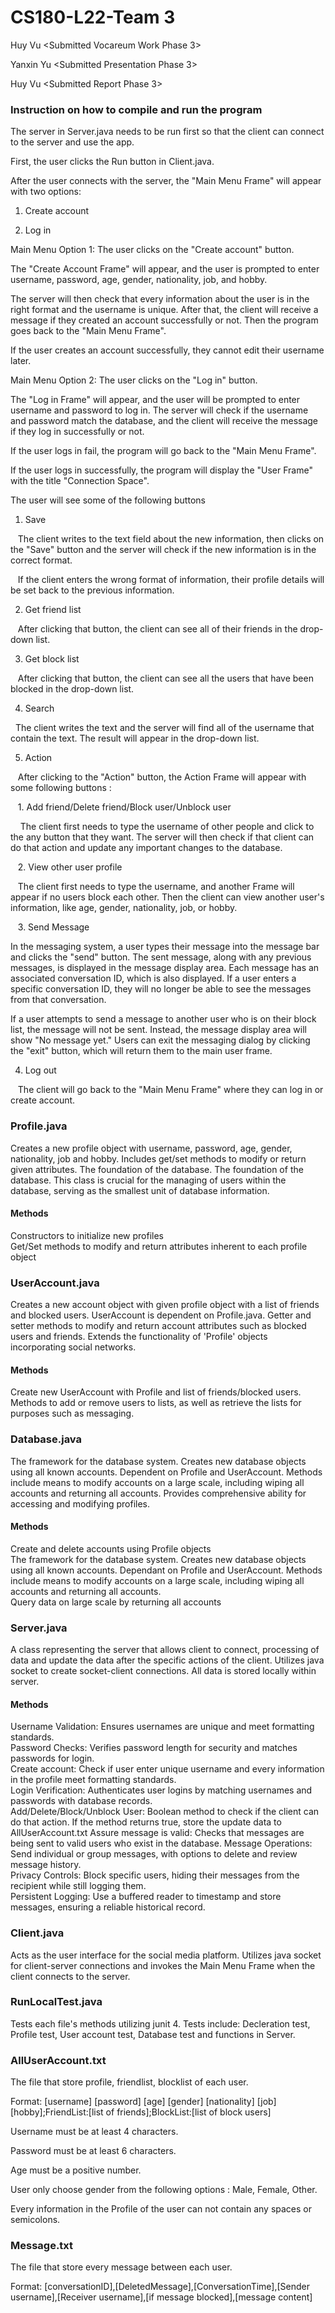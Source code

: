 # CS180-L22-Team 3

Huy Vu <Submitted Vocareum Work Phase 3>

Yanxin Yu <Submitted Presentation Phase 3>

Huy Vu <Submitted Report Phase 3>

### Instruction on how to compile and run the program

The server in Server.java needs to be run first so that the client can connect to the server and use the app.

First, the user clicks the Run button in Client.java.

After the user connects with the server, the "Main Menu Frame" will appear with two options:

1. Create account

2. Log in


Main Menu Option 1: The user clicks on the "Create account" button.

The "Create Account Frame" will appear, and the user is prompted to enter username, password, age, gender, nationality, job, and hobby.

The server will then check that every information about the user is in the right format and the username is unique. After that, the client will receive a message if they created an account successfully or not. Then the program goes back to the "Main Menu Frame".

If the user creates an account successfully, they cannot edit their username later.


Main Menu Option 2: The user clicks on the "Log in" button.

The "Log in Frame" will appear, and the user will be prompted to enter username and password to log in. The server will check if the username and password match the database, and the client will receive the message if they log in successfully or not.

If the user logs in fail, the program will go back to the "Main Menu Frame".

If the user logs in successfully, the program will display the "User Frame" with the title "Connection Space".

The user will see some of the following buttons

1. Save

   The client writes to the text field about the new information, then clicks on the "Save" button and the server will check if the new information is in the correct format.

   If the client enters the wrong format of information, their profile details will be set back to the previous information.


2. Get friend list

   After clicking that button, the client can see all of their friends in the drop-down list.


3. Get block list

   After clicking that button, the client can see all the users that have been blocked in the drop-down list.

4. Search

  The client writes the text and the server will find all of the username that contain the text. The result will appear in the drop-down list.

5. Action

   After clicking to the "Action" button, the Action Frame will appear with some following buttons :

   1. Add friend/Delete friend/Block user/Unblock user
   
    The client first needs to type the username of other people and click to the any button that they want. The server will then check if that client can do that action and update any important changes to the database.

   2. View other user profile
   
   The client first needs to type the username, and another Frame will appear if no users block each other. Then the client can view another user's information, like age, gender, nationality, job, or hobby.
   
   3. Send Message
   
   In the messaging system, a user types their message into the message bar and clicks the "send" button. The sent message, along with any previous messages, is displayed in the message display area. Each message has an associated conversation ID, which is also displayed. If a user enters a specific conversation ID, they will no longer be able to see the messages from that conversation.

If a user attempts to send a message to another user who is on their block list, the message will not be sent. Instead, the message display area will show "No message yet." Users can exit the messaging dialog by clicking the "exit" button, which will return them to the main user frame.
   

   4. Log out

   The client will go back to the "Main Menu Frame" where they can log in or create account.

### Profile.java <br/>
Creates a new profile object with username, password, age, gender, nationality, job and hobby. Includes get/set methods to modify or return given attributes.
The foundation of the database.
The foundation of the database. This class is crucial for the managing of users within the database, serving as the smallest unit of database information.

#### Methods
Constructors to initialize new profiles
<br/>
Get/Set methods to modify and return attributes inherent to
each profile object
<br/>

### UserAccount.java <br/>
Creates a new account object with given profile object with a list of friends and blocked users. UserAccount is dependent on Profile.java.
Getter and setter methods to modify and return account attributes such as blocked users and friends.
Extends the functionality of 'Profile' objects incorporating social networks.
<br/>

#### Methods
Create new UserAccount with Profile and list of friends/blocked users.
<br/>
Methods to add or remove users to lists, as well as retrieve the lists for purposes such as messaging.
<br/>

### Database.java <br/>
The framework for the database system. Creates new database objects using all known accounts. Dependent on Profile and UserAccount.
Methods include means to modify accounts on a large scale, including wiping all accounts and returning all accounts. Provides comprehensive ability for accessing and modifying profiles.

#### Methods
Create and delete accounts using Profile objects
<br/>
The framework for the database system. Creates new database objects using all known accounts. Dependant on Profile and UserAccount. Methods include means to modify accounts on a large scale, including wiping all accounts and returning all accounts.
<br/>
Query data on large scale by returning all accounts

### Server.java <br/>

A class representing the server that allows client to connect, processing of data and update the data after the specific actions of the client. 
Utilizes java socket to create socket-client connections. All data is stored locally within server. 

#### Methods

Username Validation: Ensures usernames are unique and meet formatting standards.<br/>
Password Checks: Verifies password length for security and matches passwords for login.<br/>
Create account: Check if user enter unique username and every information in the profile meet formatting standards.<br/>
Login Verification: Authenticates user logins by matching usernames and passwords with database records.<br/>
Add/Delete/Block/Unblock User: Boolean method to check if the client can do that action. If the method returns true, store the update data to AllUserAccount.txt
Assure message is valid: Checks that messages are being sent to valid users who exist in the database.
Message Operations: Send individual or group messages, with options to delete and review message history.<br/>
Privacy Controls: Block specific users, hiding their messages from the recipient while still logging them.<br/>
Persistent Logging: Use a buffered reader to timestamp and store messages, ensuring a reliable historical record.<br/>

### Client.java <br> 
Acts as the user interface for the social media platform. Utilizes java socket for client-server connections and invokes the Main Menu Frame when the client connects to the server.

### RunLocalTest.java <br>
Tests each file's methods utilizing junit 4. Tests include: Decleration test, Profile test, User account test, Database test and functions in Server.

### AllUserAccount.txt <br/>
The file that store profile, friendlist, blocklist of each user.

Format: [username] [password] [age] [gender] [nationality] [job] [hobby];FriendList:[list of friends];BlockList:[list of block users]

Username must be at least 4 characters.

Password must be at least 6 characters.

Age must be a positive number.

User only choose gender from the following options : Male, Female, Other.

Every information in the Profile of the user can not contain any spaces or semicolons.

### Message.txt <br/>

The file that store every message between each user.

Format: [conversationID],[DeletedMessage],[ConversationTime],[Sender username],[Receiver username],[if message blocked],[message content]
